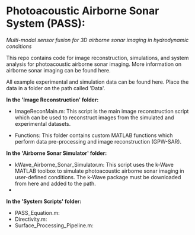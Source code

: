 # Photoacoustic Airborne Sonar System (PASS): 
_Multi-modal sensor fusion for 3D airborne sonar imaging in hydrodynamic conditions_


This repo contains code for image reconstruction, simulations, and system analysis for photoacoustic airborne sonar imaging. More information on airborne sonar imaging can be found here.

All example experimental and simulation data can be found here. Place the data in a folder on the path called 'Data'.

**In the 'Image Reconstruction' folder:**

  - ImageReconMain.m: This script is the main image reconstruction script which can be used to reconstruct images from the simulated and experimental datasets.
  
  - Functions: This folder contains custom MATLAB functions which perform data pre-processing and image reconstruction (GPW-SAR).
   

**In the 'Airborne Sonar Simulator' folder:**

  - kWave_Airborne_Sonar_Simulator.m: This script uses the k-Wave MATLAB toolbox to simulate photoacoustic airborne sonar imaging in user-defined conditions. The k-Wave package must be downloaded from here and added to the path.
  - 


**In the 'System Scripts' folder:**

  - PASS_Equation.m: 
  - Directivity.m:
  - Surface_Processing_Pipeline.m: 







